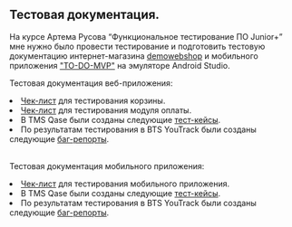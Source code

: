 Тестовая документация.
---
На курсе Артема Русова “Функциональное тестирование ПО Junior+” мне нужно было провести тестирование и подготовить тестовую документацию интернет-магазина <a href="https://demowebshop.tricentis.com/" target="_blank">demowebshop</a> и мобильного приложения <a href="https://drive.google.com/drive/folders/1ZC-Yo5ANb5Sit4SsdLJABFkeRq3Ted8P?usp=drive_link" target="_blank">"TO-DO-MVP"</a> на эмуляторе Android Studio.
<br>

Тестовая документация веб-приложения:
<br>
<li><a href="https://docs.google.com/spreadsheets/d/14FOssvQM_V0HaXhR9hETN6EoYi0k5t4xxuplg8ZYc14/edit#gid=0" target="_blank">Чек-лист</a> для тестирования корзины.</li>

<li><a href="https://docs.google.com/spreadsheets/d/1UF3yUNsOJv2OzWRCXUj5lj_fdL24q5hffMuKdL4P1Yc/edit#gid=0" target="_blank">Чек-лист</a> для тестирования модуля оплаты.</li>

<li>В TMS Qase были созданы следующие <a href="https://drive.google.com/file/d/1UhCMFRgs0WiqowEhIhCPQY-46OaG9S67/view?usp=drive_link" target="_blank">тест-кейсы</a>.</li>

<li>По результатам тестирования в BTS YouTrack были созданы следующие 
<a href="https://docs.google.com/spreadsheets/d/15TjbSCNw_KisFgSWVGyd_XNIGq1rLOt2Or4-vN2SX1s/edit#gid=1030332835" target="_blank">баг-репорты</a>.</li>
<br>

Тестовая документация мобильного приложения:
<br>
<li><a href="https://docs.google.com/spreadsheets/d/1KrDhNGbTUTahWWyNIlshsa6Act7jkeZbcYeU32YecFg/edit#gid=0" target="_blank">Чек-лист</a> для тестирования мобильного приложения.
</li>

<li>В TMS Qase были созданы следующие <a href="https://drive.google.com/file/d/19w5Xzca9e_dCeFlOyidd9lJckpW_3zg9/view?usp=drive_link" target="_blank">тест-кейсы</a>.</li>

<li>По результатам тестирования в BTS YouTrack были созданы следующие <a href="https://docs.google.com/spreadsheets/d/10tg1ykAQt8ANAfx27X1ZD6kchTTMh18upCQuuJcqWGg/edit#gid=0" target="_blank">баг-репорты</a>.</li>